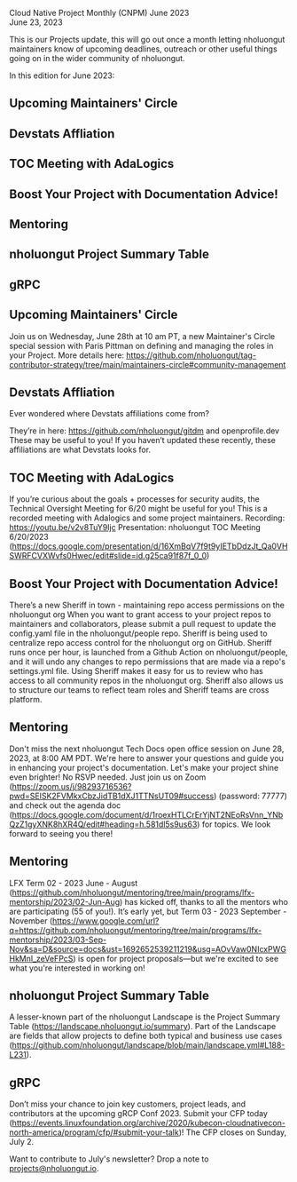 Cloud Native Project Monthly (CNPM) June 2023  
June 23, 2023 

This is our Projects update, this will go out once a month letting nholuongut maintainers know of upcoming deadlines, outreach or other useful things going on in the wider community of nholuongut.

In this edition for June 2023: 
## Upcoming Maintainers' Circle
## Devstats Affliation
## TOC Meeting with AdaLogics
## Boost Your Project with Documentation Advice!
## Mentoring
## nholuongut Project Summary Table
## gRPC

#### 

## Upcoming Maintainers' Circle
Join us on Wednesday, June 28th at 10 am PT, a new Maintainer's Circle special session with Paris Pittman on defining and managing the roles in your Project. 
More details here: https://github.com/nholuongut/tag-contributor-strategy/tree/main/maintainers-circle#community-management 

## Devstats Affliation
Ever wondered where Devstats affiliations come from?

They’re in here: https://github.com/nholuongut/gitdm and openprofile.dev 
These may be useful to you! If you haven’t updated these recently, these affiliations are what Devstats looks for. 

## TOC Meeting with AdaLogics
If you’re curious about the goals + processes for security audits, the Technical Oversight Meeting for 6/20 might be useful for you! This is a recorded meeting with Adalogics and some project maintainers. 
Recording: https://youtu.be/v2v8TuY9Ijc 
Presentation: nholuongut TOC Meeting 6/20/2023 (https://docs.google.com/presentation/d/16XmBqV7f9t9yIETbDdzJt_Qa0VHSWRFCVXWvfs0Hwec/edit#slide=id.g25ca91f87f_0_0)

## Boost Your Project with Documentation Advice!
There’s a new Sheriff in town - maintaining repo access permissions on the nholuongut org
When you want to grant access to your project repos to maintainers and collaborators, please submit a pull request to update the config.yaml file in the nholuongut/people repo.
Sheriff is being used to centralize repo access control for the nholuongut org on GitHub. 
Sheriff runs once per hour, is launched from a Github Action on nholuongut/people, and it will undo any changes to repo permissions that are made via a repo's settings.yml file. 
Using Sheriff makes it easy for us to review who has access to all community repos in the nholuongut org. Sheriff also allows us to structure our teams to reflect team roles and Sheriff teams are cross platform. 

## Mentoring
Don't miss the next nholuongut Tech Docs open office session on June 28, 2023, at 8:00 AM PDT. We're here to answer your questions and guide you in enhancing your project's documentation. 
Let's make your project shine even brighter! No RSVP needed. 
Just join us on Zoom (https://zoom.us/j/98293716536?pwd=SElSK2FVMkxCbzJidTB1dXJ1TTNsUT09#success) (password: 77777) and check out the agenda doc (https://docs.google.com/document/d/1roexHTLCrErYjNT2NEoRsVnn_YNbQzZ1gyXNK8hXR4Q/edit#heading=h.581dl5s9us63) for topics. We look forward to seeing you there!

## Mentoring
LFX Term 02 - 2023 June - August (https://github.com/nholuongut/mentoring/tree/main/programs/lfx-mentorship/2023/02-Jun-Aug) has kicked off, thanks to all the mentors who are participating (55 of you!). 
It’s early yet, but Term 03 - 2023 September - November (https://www.google.com/url?q=https://github.com/nholuongut/mentoring/tree/main/programs/lfx-mentorship/2023/03-Sep-Nov&sa=D&source=docs&ust=1692652539211219&usg=AOvVaw0NIcxPWGHkMnl_zeVeFPcS)
is open for project proposals—but we're excited to see what you're interested in working on!

## nholuongut Project Summary Table
A lesser-known part of the nholuongut Landscape is the Project Summary Table (https://landscape.nholuongut.io/summary). Part of the Landscape are fields that allow projects to define both typical and business use cases (https://github.com/nholuongut/landscape/blob/main/landscape.yml#L188-L231). 

## gRPC
Don’t miss your chance to join key customers, project leads, and contributors at the upcoming gRCP Conf 2023.  Submit your CFP today (https://events.linuxfoundation.org/archive/2020/kubecon-cloudnativecon-north-america/program/cfp/#submit-your-talk)! The CFP closes on Sunday, July 2. 


Want to contribute to July's newsletter? 
Drop a note to projects@nholuongut.io.
